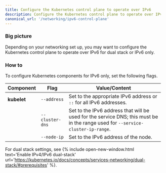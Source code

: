 ```yaml
---
title: Configure the Kubernetes control plane to operate over IPv6
description: Configure the Kubernetes control plane to operate over IPv6 for dual stack or IPv6 only.
canonical_url: '/networking/ipv6-control-plane'
---
```


### Big picture

Depending on your networking set up, you may want to configure the Kubernetes control plane to operate over IPv6 for dual stack or IPv6 only.

### How to
 
To configure Kubernetes components for IPv6 only, set the following flags. 

| Component   | **Flag**        | **Value/Content**                                            |
| ----------- | --------------- | ------------------------------------------------------------ |
| **kubelet** | `--address`     | Set to the appropriate IPv6 address or `::` for all IPv6 addresses. |
|             | `--cluster-dns` | Set to the IPv6 address that will be used for the service DNS; this must be in the range used for `--service-cluster-ip-range`. |
|             | `--node-ip`     | Set to the IPv6 address of the node.                         |

For dual stack settings, see {% include open-new-window.html text='Enable IPv4/IPv6 dual-stack' url='https://kubernetes.io/docs/concepts/services-networking/dual-stack/#prerequisites' %}.